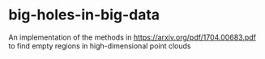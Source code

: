 # big-holes-in-big-data
An implementation of the methods in https://arxiv.org/pdf/1704.00683.pdf to find empty regions in high-dimensional point clouds
